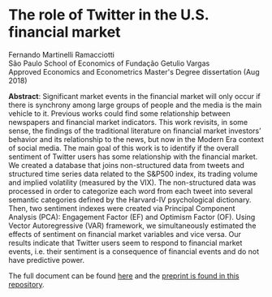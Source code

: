 # The role of Twitter in the U.S. financial market
Fernando Martinelli Ramacciotti  
São Paulo School of Economics of Fundação Getulio Vargas  
Approved Economics and Econometrics Master's Degree dissertation (Aug 2018)


**Abstract**: Significant market events in the financial market will only occur if there is synchrony among large groups of people and the media is the main vehicle to it. Previous works could find some relationship between newspapers and financial market indicators. This work revisits, in some sense, the findings of the traditional literature on financial market investors’ behavior and its relationship to the news, but now in the Modern Era context of social media. The main goal of this work is to identify if the overall sentiment of Twitter users has some relationship with the financial market. We created a database that joins non-structured data from tweets and structured time series data related to the S&P500 index, its trading volume and implied volatility (measured by the VIX). The non-structured data was processed in order to categorize each word from each tweet into several semantic categories defined by the Harvard-IV psychological dictionary. Then, two sentiment indexes were created via Principal Component Analysis (PCA): Engagement Factor (EF) and Optimism Factor (OF). Using Vector Autoregressive (VAR) framework, we simultaneously estimated the effects of sentiment on financial market variables and vice versa. Our results indicate that Twitter users seem to respond to financial market events, i.e. their sentiment is a consequence of financial events and do not have predictive power.

The full document can be found [here](http://hdl.handle.net/10438/24591) and
the [preprint is found in this repository](./ramacciotti-301002-disseracao.pdf).
